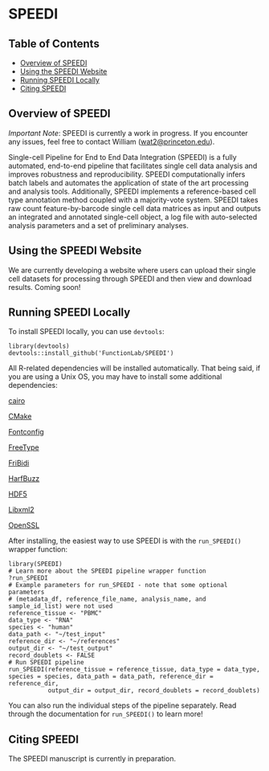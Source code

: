 # SPEEDI

## Table of Contents

- [Overview of SPEEDI](#overview-of-speedi)
- [Using the SPEEDI Website](#using-the-speedi-website)
- [Running SPEEDI Locally](#running-speedi-locally)
- [Citing SPEEDI](#citing-speedi)

## Overview of SPEEDI

*Important Note*: SPEEDI is currently a work in progress. If you encounter any issues, feel free to contact William (wat2@princeton.edu).

Single-cell Pipeline for End to End Data Integration (SPEEDI) is a fully automated, end-to-end pipeline that facilitates single cell data analysis and improves robustness and reproducibility. SPEEDI computationally infers batch labels and automates the application of state of the art processing and analysis tools. Additionally, SPEEDI implements a reference-based cell type annotation method coupled with a majority-vote system. SPEEDI takes raw count feature-by-barcode single cell data matrices as input and outputs an integrated and annotated single-cell object, a log file with auto-selected analysis parameters and a set of preliminary analyses.

## Using the SPEEDI Website

We are currently developing a website where users can upload their single cell datasets for processing through SPEEDI and then view and download results. Coming soon! 

## Running SPEEDI Locally

To install SPEEDI locally, you can use `devtools`:

```
library(devtools)
devtools::install_github('FunctionLab/SPEEDI')
```

All R-related dependencies will be installed automatically. That being said, if you are using a Unix OS, you may have to install some additional dependencies:

[cairo](https://www.cairographics.org/)

[CMake](https://cmake.org/)

[Fontconfig](https://www.freedesktop.org/wiki/Software/fontconfig/)

[FreeType](https://freetype.org/)

[FriBidi](https://github.com/fribidi/fribidi)

[HarfBuzz](https://harfbuzz.github.io/)

[HDF5](https://github.com/HDFGroup/hdf5)

[Libxml2](https://gitlab.gnome.org/GNOME/libxml2/-/wikis/home)

[OpenSSL](https://www.openssl.org/)

After installing, the easiest way to use SPEEDI is with the `run_SPEEDI()` wrapper function:

```
library(SPEEDI)
# Learn more about the SPEEDI pipeline wrapper function
?run_SPEEDI
# Example parameters for run_SPEEDI - note that some optional parameters 
# (metadata_df, reference_file_name, analysis_name, and sample_id_list) were not used
reference_tissue <- "PBMC"
data_type <- "RNA"
species <- "human"
data_path <- "~/test_input"
reference_dir <- "~/references"
output_dir <- "~/test_output"
record_doublets <- FALSE
# Run SPEEDI pipeline
run_SPEEDI(reference_tissue = reference_tissue, data_type = data_type, species = species, data_path = data_path, reference_dir = reference_dir, 
           output_dir = output_dir, record_doublets = record_doublets)
```

You can also run the individual steps of the pipeline separately. Read through the documentation for `run_SPEEDI()` to learn more!

## Citing SPEEDI

The SPEEDI manuscript is currently in preparation.

